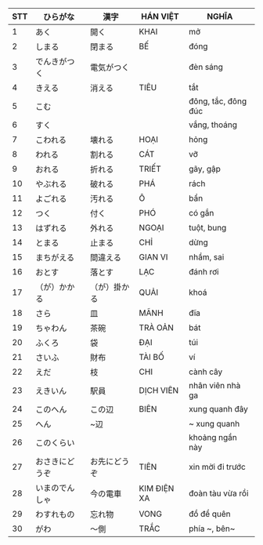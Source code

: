 |STT|ひらがな|漢字|HÁN VIỆT|NGHĨA
|---|----|---|---|---|
1|あく|開く|KHAI|mở|
2|しまる|閉まる|BẾ|đóng|
3|でんきがつく|電気がつく||đèn sáng|
4|きえる|消える|TIÊU|tắt|
5|こむ|||đông, tắc, đông đúc|
6|すく|||vắng, thoáng|
7|こわれる|壊れる|HOẠI|hỏng|
8|われる|割れる|CÁT|vỡ|
9|おれる|折れる|TRIẾT|gãy, gập|
10|やぶれる|破れる|PHÁ|rách|
11|よごれる|汚れる|Ô|bẩn|
12|つく|付く|PHÓ|có gắn|
13|はずれる|外れる|NGOẠI|tuột, bung|
14|とまる|止まる|CHỈ|dừng|
15|まちがえる|間違える|GIAN VI|nhầm, sai|
16|おとす|落とす|LẠC|đánh rơi|
17|（が）かかる|（が）掛かる|QUẢI|khoá|
18|さら|皿|MÃNH|đĩa|
19|ちゃわん|茶碗|TRÀ OẢN|bát|
20|ふくろ|袋|ĐẠI|túi|
21|さいふ|財布|TÀI BỐ|ví|
22|えだ|枝|CHI|cành cây|
23|えきいん|駅員|DỊCH VIÊN|nhân viên nhà ga|
24|このへん|この辺|BIÊN|xung quanh đây|
25|へん|~辺||~ xung quanh|
26|このくらい|||khoảng ngần này|
27|おさきにどうぞ|お先にどうぞ|TIÊN|xin mời đi trước|
28|いまのでんしゃ|今の電車|KIM ĐIỆN XA|đoàn tàu vừa rồi|
29|わすれもの|忘れ物|VONG|đồ để quên|
30|がわ|〜側|TRẮC|phía ~, bên~|